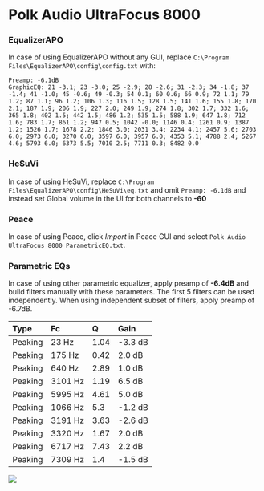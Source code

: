 # Polk Audio UltraFocus 8000

### EqualizerAPO
In case of using EqualizerAPO without any GUI, replace `C:\Program Files\EqualizerAPO\config\config.txt`
with:
```
Preamp: -6.1dB
GraphicEQ: 21 -3.1; 23 -3.0; 25 -2.9; 28 -2.6; 31 -2.3; 34 -1.8; 37 -1.4; 41 -1.0; 45 -0.6; 49 -0.3; 54 0.1; 60 0.6; 66 0.9; 72 1.1; 79 1.2; 87 1.1; 96 1.2; 106 1.3; 116 1.5; 128 1.5; 141 1.6; 155 1.8; 170 2.1; 187 1.9; 206 1.9; 227 2.0; 249 1.9; 274 1.8; 302 1.7; 332 1.6; 365 1.8; 402 1.5; 442 1.5; 486 1.2; 535 1.5; 588 1.9; 647 1.8; 712 1.6; 783 1.7; 861 1.2; 947 0.5; 1042 -0.0; 1146 0.4; 1261 0.9; 1387 1.2; 1526 1.7; 1678 2.2; 1846 3.0; 2031 3.4; 2234 4.1; 2457 5.6; 2703 6.0; 2973 6.0; 3270 6.0; 3597 6.0; 3957 6.0; 4353 5.1; 4788 2.4; 5267 4.6; 5793 6.0; 6373 5.5; 7010 2.5; 7711 0.3; 8482 0.0
```

### HeSuVi
In case of using HeSuVi, replace `C:\Program Files\EqualizerAPO\config\HeSuVi\eq.txt` and omit `Preamp:
-6.1dB` and instead set Global volume in the UI for both channels to **-60**

### Peace
In case of using Peace, click *Import* in Peace GUI and select `Polk Audio UltraFocus 8000 ParametricEQ.txt`.

### Parametric EQs
In case of using other parametric equalizer, apply preamp of **-6.4dB** and build filters manually
with these parameters. The first 5 filters can be used independently.
When using independent subset of filters, apply preamp of -6.7dB.

| Type    | Fc      |    Q | Gain    |
|:--------|:--------|:-----|:--------|
| Peaking | 23 Hz   | 1.04 | -3.3 dB |
| Peaking | 175 Hz  | 0.42 | 2.0 dB  |
| Peaking | 640 Hz  | 2.89 | 1.0 dB  |
| Peaking | 3101 Hz | 1.19 | 6.5 dB  |
| Peaking | 5995 Hz | 4.61 | 5.0 dB  |
| Peaking | 1066 Hz | 5.3  | -1.2 dB |
| Peaking | 3191 Hz | 3.63 | -2.6 dB |
| Peaking | 3320 Hz | 1.67 | 2.0 dB  |
| Peaking | 6717 Hz | 7.43 | 2.2 dB  |
| Peaking | 7309 Hz | 1.4  | -1.5 dB |

![](https://raw.githubusercontent.com/jaakkopasanen/AutoEq/master/results/innerfidelity/sbaf-serious/Polk%20Audio%20UltraFocus%208000/Polk%20Audio%20UltraFocus%208000.png)